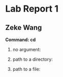 # Lab Report  1 
## Zeke Wang


**Command: cd**
1. no argument:
  
2. path to a directory: 

3. path to a file:  
